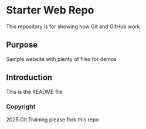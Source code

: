 # Starter Web Repo

This repository is for showing how Git and GitHub work

## Purpose

Sample website with plenty of files for demos
 
## Introduction
This is the README file
### Copyright
2025 Git.Training
 please fork this repo
